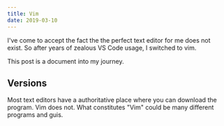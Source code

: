 ```yaml
---
title: Vim
date: 2019-03-10
---
```


I've come to accept the fact the the perfect text editor for me does not exist. So after years of zealous VS Code usage, I switched to vim.

This post is a document into my journey.

## Versions

Most text editors have a authoritative place where you can download the program. Vim does not. What constitutes "Vim" could be many different programs and guis.
